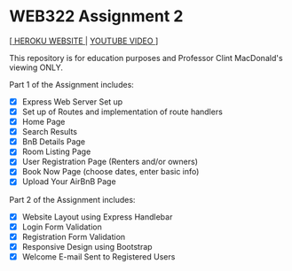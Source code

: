 # WEB322 Assignment 2
[[ HEROKU WEBSITE ](https://firecnc.herokuapp.com/) | [ YOUTUBE VIDEO ](https://youtu.be/sFbiryPqjnY)]

This repository is for education purposes and Professor Clint MacDonald's viewing ONLY.

Part 1 of the Assignment includes:
- [x] Express Web Server Set up
- [x] Set up of Routes and implementation of route handlers
- [x] Home Page
- [x] Search Results
- [x] BnB Details Page
- [x] Room Listing Page
- [x] User Registration Page (Renters and/or owners)
- [x] Book Now Page (choose dates, enter basic info)
- [x] Upload Your AirBnB Page

Part 2 of the Assignment includes: 
- [x] Website Layout using Express Handlebar
- [x] Login Form Validation
- [x] Registration Form Validation
- [x] Responsive Design using Bootstrap
- [x] Welcome E-mail Sent to Registered Users
